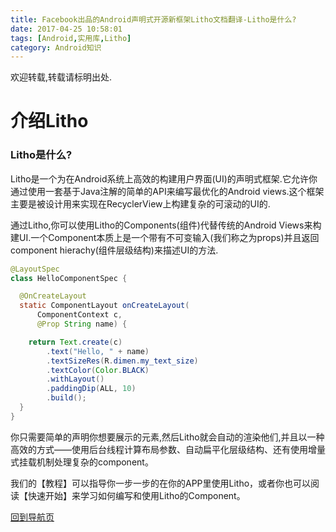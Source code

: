 ```yaml
---
title: Facebook出品的Android声明式开源新框架Litho文档翻译-Litho是什么?
date: 2017-04-25 10:58:01
tags: [Android,实用库,Litho]
category: Android知识
---
```


欢迎转载,转载请标明出处.

# 介绍Litho

### Litho是什么?
Litho是一个为在Android系统上高效的构建用户界面(UI)的声明式框架.它允许你通过使用一套基于Java注解的简单的API来编写最优化的Android views.这个框架主要是被设计用来实现在RecyclerView上构建复杂的可滚动的UI的.

通过Litho,你可以使用Litho的Components(组件)代替传统的Android Views来构建UI.一个Component本质上是一个带有不可变输入(我们称之为props)并且返回component hierachy(组件层级结构)来描述UI的方法.

``` java
@LayoutSpec
class HelloComponentSpec {

  @OnCreateLayout
  static ComponentLayout onCreateLayout(
      ComponentContext c,
      @Prop String name) {

    return Text.create(c)
        .text("Hello, " + name)
        .textSizeRes(R.dimen.my_text_size)
        .textColor(Color.BLACK)
        .withLayout()
        .paddingDip(ALL, 10)
        .build();
  }
}
```

你只需要简单的声明你想要展示的元素,然后Litho就会自动的渲染他们,并且以一种高效的方式——使用后台线程计算布局参数、自动扁平化层级结构、还有使用增量式挂载机制处理复杂的component。

我们的【教程】可以指导你一步一步的在你的APP里使用Litho，或者你也可以阅读【快速开始】来学习如何编写和使用Litho的Component。

[回到导航页](https://shikieiki.github.io/2017/05/04/Facebook%E5%87%BA%E5%93%81%E7%9A%84Android%E5%A3%B0%E6%98%8E%E5%BC%8F%E5%BC%80%E6%BA%90%E6%96%B0%E6%A1%86%E6%9E%B6Litho%E6%96%87%E6%A1%A3%E7%BF%BB%E8%AF%91-%E6%80%BB%E8%A7%88%E5%92%8C%E5%AF%BC%E8%88%AA/)